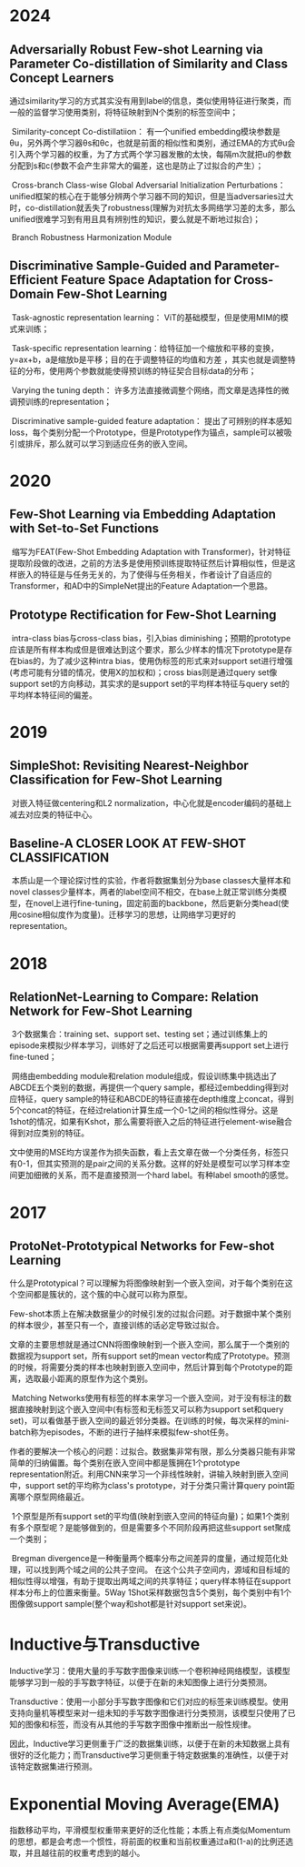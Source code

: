 # 2024

## Adversarially Robust Few-shot Learning via Parameter Co-distillation of Similarity and Class Concept Learners

​		通过similarity学习的方式其实没有用到label的信息，类似使用特征进行聚类，而一般的监督学习使用类别，将特征映射到N个类别的标签空间中；

​		Similarity-concept Co-distillatiion： 有一个unified embedding模块参数是θu，另外两个学习器θs和θc，也就是前面的相似性和类别，通过EMA的方式θu会引入两个学习器的权重，为了方式两个学习器发散的太快，每隔m次就把u的参数分配到s和c(参数不会产生非常大的偏差，这也是防止了过拟合的产生）；

​		 Cross-branch Class-wise Global Adversarial Initialization Perturbations： unified框架的核心在于能够分辨两个学习器不同的知识，但是当adversaries过大时，co-distillation就丢失了robustness(理解为对抗太多网络学习差的太多，那么unified很难学习到有用且具有辨别性的知识，要么就是不断地过拟合)；

​		Branch Robustness Harmonization Module

## Discriminative Sample-Guided and Parameter-Efficient Feature Space Adaptation for Cross-Domain Few-Shot Learning

​		Task-agnostic representation learning： ViT的基础模型，但是使用MIM的模式来训练；

​		Task-specific representation learning：给特征加一个缩放和平移的变换，y=ax+b，a是缩放b是平移；目的在于调整特征的均值和方差 ，其实也就是调整特征的分布，使用两个参数就能使得预训练的特征契合目标data的分布；

​		Varying the tuning depth： 许多方法直接微调整个网络，而文章是选择性的微调预训练的representation；

​		Discriminative sample-guided feature adaptation： 提出了可辨别的样本感知loss，每个类别分配一个Prototype，但是Prototype作为锚点，sample可以被吸引或排斥，那么就可以学习到适应任务的嵌入空间。

# 2020

## Few-Shot Learning via Embedding Adaptation with Set-to-Set Functions

​		缩写为FEAT(Few-Shot Embedding Adaptation with Transformer)，针对特征提取阶段做的改进，之前的方法多是使用预训练提取特征然后计算相似性，但是这样嵌入的特征是与任务无关的，为了使得与任务相关，作者设计了自适应的Transformer，和AD中的SimpleNet提出的Feature Adaptation一个思路。

## Prototype Rectification for Few-Shot Learning

​		intra-class bias与cross-class bias，引入bias diminishing；预期的prototype应该是所有样本构成但是很难达到这个要求，那么少样本的情况下prototype是存在bias的，为了减少这种intra bias，使用伪标签的形式来对support set进行增强(考虑可能有分错的情况，使用X的加权和)；cross bias则是通过query set像support set的方向移动，其实求的是support set的平均样本特征与query set的平均样本特征间的偏差。

# 2019

## SimpleShot: Revisiting Nearest-Neighbor Classification for Few-Shot Learning

​		对嵌入特征做centering和L2 normalization，中心化就是encoder编码的基础上减去对应类的特征中心。

## Baseline-A CLOSER LOOK AT FEW-SHOT CLASSIFICATION

​		本质山是一个理论探讨性的实验，作者将数据集划分为base classes大量样本和novel classes少量样本，两者的label空间不相交，在base上就正常训练分类模型，在novel上进行fine-tuning，固定前面的backbone，然后更新分类head(使用cosine相似度作为度量)。迁移学习的思想，让网络学习更好的representation。

# 2018

## RelationNet-Learning to Compare: Relation Network for Few-Shot Learning

​		3个数据集合：training set、support set、testing set；通过训练集上的episode来模拟少样本学习，训练好了之后还可以根据需要再support set上进行fine-tuned；

​		网络由embedding module和relation module组成，假设训练集中挑选出了ABCDE五个类别的数据，再提供一个query sample，都经过embedding得到对应特征，query sample的特征和ABCDE的特征直接在depth维度上concat，得到5个concat的特征，在经过relation计算生成一个0-1之间的相似性得分。这是1shot的情况，如果有Kshot，那么需要将嵌入之后的特征进行element-wise融合得到对应类别的特征。

​		文中使用的MSE均方误差作为损失函数，看上去文章在做一个分类任务，标签只有0-1，但其实预测的是pair之间的关系分数。这样的好处是模型可以学习样本空间更加细微的关系，而不是直接预测一个hard label。有种label smooth的感觉。

# 2017

## ProtoNet-Prototypical Networks for Few-shot Learning

​		什么是Prototypical？可以理解为将图像映射到一个嵌入空间，对于每个类别在这个空间都是簇状的，这个簇的中心就可以称为原型。

​		Few-shot本质上在解决数据量少的时候引发的过拟合问题。对于数据中某个类别的样本很少，甚至只有一个，直接训练的话必定导致过拟合。

​		文章的主要思想就是通过CNN将图像映射到一个嵌入空间，那么属于一个类别的数据视为support set，所有support  set的mean vector构成了Prototype。预测的时候，将需要分类的样本也映射到嵌入空间中，然后计算到每个Prototype的距离，选取最小距离的原型作为这个类别。

​		Matching Networks使用有标签的样本来学习一个嵌入空间，对于没有标注的数据直接映射到这个嵌入空间中(有标签和无标签又可以称为support set和query set)，可以看做基于嵌入空间的最近邻分类器。在训练的时候，每次采样的mini-batch称为episodes，不断的进行子抽样来模拟few-shot任务。

​		作者的要解决一个核心的问题：过拟合。数据集非常有限，那么分类器只能有非常简单的归纳偏置。每个类别在嵌入空间中都是簇拥在1个prototype representation附近。利用CNN来学习一个非线性映射，讲输入映射到嵌入空间中，support set的平均称为class's  prototype，对于分类只需计算query point距离哪个原型网络最近。

​		1个原型是所有support set的平均值(映射到嵌入空间的特征向量)；如果1个类别有多个原型呢？是能够做到的，但是需要多个不同阶段再把这些support set聚成一个类别；



​		Bregman divergence是一种衡量两个概率分布之间差异的度量，通过规范化处理，可以找到两个域之间的公共子空间。 在这个公共子空间内，源域和目标域的相似性得以增强，有助于提取出两域之间的共享特征；query样本特征在support样本分布上的位置来衡量。5Way 1Shot采样数据包含5个类别，每个类别中有1个图像做support sample(整个way和shot都是针对support set来说)。



# Inductive与Transductive

​		Inductive学习：使用大量的手写数字图像来训练一个卷积神经网络模型，该模型能够学习到一般的手写数字特征，以便于在新的未知图像上进行分类预测。

​		Transductive：使用一小部分手写数字图像和它们对应的标签来训练模型。使用支持向量机等模型来对一组未知的手写数字图像进行分类预测，该模型只使用了已知的图像和标签，而没有从其他的手写数字图像中推断出一般性规律。

​		因此，Inductive学习更侧重于广泛的数据集训练，以便于在新的未知数据上具有很好的泛化能力；而Transductive学习更侧重于特定数据集的准确性，以便于对该特定数据集进行预测。

# Exponential Moving Average(EMA)

​		指数移动平均，平滑模型权重带来更好的泛化性能；本质上有点类似Momentum的思想，都是会考虑一个惯性，将前面的权重和当前权重通过a和(1-a)的比例还选取，并且越往前的权重考虑到的越小。